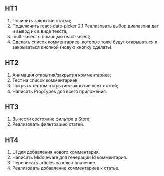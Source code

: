 ## HT1
1. Починить закрытие статьи;
2. Подключить react-date-picker
2.1 Реализовать выбор диапазона дат и вывод их в виде текста;
3. multi-select с помощью react-select;
4. Сделать список комментариев, которые тоже будут открываться и закрываться кнопкой (новую кнопку сделать).

## HT2
1. Анимация открытия/закрытия комментариев;
2. Тест на список комментариев;
3. Покрыть тестом открытие/закрытие всех статей;
4. Написать PropTypes для всего приложения.

## HT3
1. Вынести состояние фильтра в Store;
2. Реализовать фильтрацию статей.

## HT4
1. UI для добавления нового комментария.
2. Написать Middleware для генерации Id комментария.
3. Переписать articles на ключ-значение.
4. Реализовать добавление комментариев к статье.
 